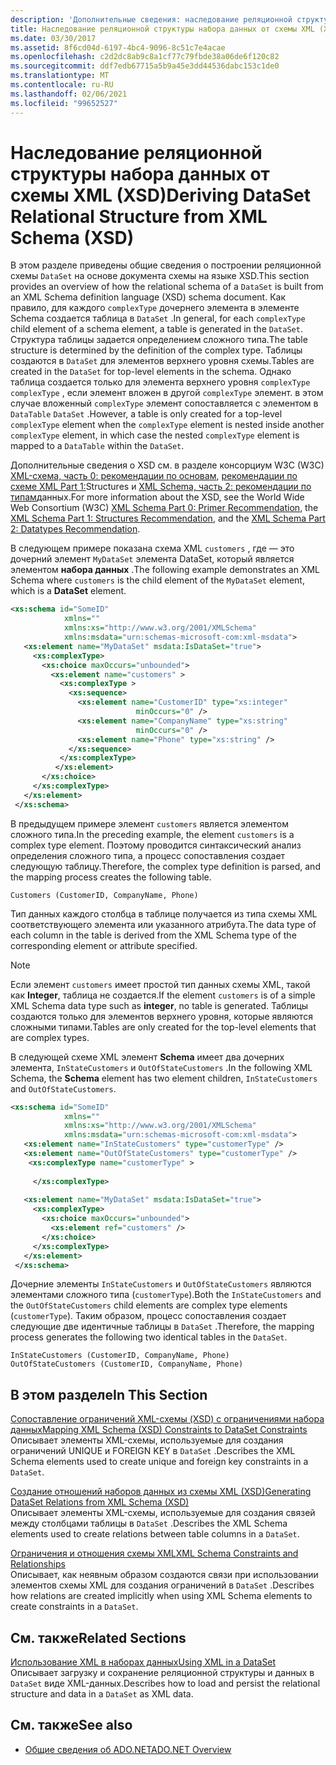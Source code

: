 ```yaml
---
description: 'Дополнительные сведения: наследование реляционной структуры набора данных из схемы XML (XSD)'
title: Наследование реляционной структуры набора данных от схемы XML (XSD)
ms.date: 03/30/2017
ms.assetid: 8f6cd04d-6197-4bc4-9096-8c51c7e4acae
ms.openlocfilehash: c2d2dc8ab9c8a1cf77c79fbde38a06de6f120c82
ms.sourcegitcommit: ddf7edb67715a5b9a45e3dd44536dabc153c1de0
ms.translationtype: MT
ms.contentlocale: ru-RU
ms.lasthandoff: 02/06/2021
ms.locfileid: "99652527"
---
```

# <a name="deriving-dataset-relational-structure-from-xml-schema-xsd"></a><span data-ttu-id="0f83c-103">Наследование реляционной структуры набора данных от схемы XML (XSD)</span><span class="sxs-lookup"><span data-stu-id="0f83c-103">Deriving DataSet Relational Structure from XML Schema (XSD)</span></span>

<span data-ttu-id="0f83c-104">В этом разделе приведены общие сведения о построении реляционной схемы `DataSet` на основе документа схемы на языке XSD.</span><span class="sxs-lookup"><span data-stu-id="0f83c-104">This section provides an overview of how the relational schema of a `DataSet` is built from an XML Schema definition language (XSD) schema document.</span></span> <span data-ttu-id="0f83c-105">Как правило, для каждого `complexType` дочернего элемента в элементе Schema создается таблица в `DataSet` .</span><span class="sxs-lookup"><span data-stu-id="0f83c-105">In general, for each `complexType` child element of a schema element, a table is generated in the `DataSet`.</span></span> <span data-ttu-id="0f83c-106">Структура таблицы задается определением сложного типа.</span><span class="sxs-lookup"><span data-stu-id="0f83c-106">The table structure is determined by the definition of the complex type.</span></span> <span data-ttu-id="0f83c-107">Таблицы создаются в `DataSet` для элементов верхнего уровня схемы.</span><span class="sxs-lookup"><span data-stu-id="0f83c-107">Tables are created in the `DataSet` for top-level elements in the schema.</span></span> <span data-ttu-id="0f83c-108">Однако таблица создается только для элемента верхнего уровня `complexType` `complexType` , если элемент вложен в другой `complexType` элемент. в этом случае вложенный `complexType` элемент сопоставляется с элементом в `DataTable` `DataSet` .</span><span class="sxs-lookup"><span data-stu-id="0f83c-108">However, a table is only created for a top-level `complexType` element when the `complexType` element is nested inside another `complexType` element, in which case the nested `complexType` element is mapped to a `DataTable` within the `DataSet`.</span></span>  
  
 <span data-ttu-id="0f83c-109">Дополнительные сведения о XSD см. в разделе консорциум W3C (W3C) [XML-схема, часть 0: рекомендации по основам](https://www.w3.org/TR/xmlschema-0/), [рекомендации по схеме XML Part 1:](https://www.w3.org/TR/xmlschema-1/)Structures и [XML Schema, часть 2: рекомендации по типам](https://www.w3.org/TR/xmlschema-2/)данных.</span><span class="sxs-lookup"><span data-stu-id="0f83c-109">For more information about the XSD, see the World Wide Web Consortium (W3C) [XML Schema Part 0: Primer Recommendation](https://www.w3.org/TR/xmlschema-0/), the [XML Schema Part 1: Structures Recommendation](https://www.w3.org/TR/xmlschema-1/), and the [XML Schema Part 2: Datatypes Recommendation](https://www.w3.org/TR/xmlschema-2/).</span></span>  
  
 <span data-ttu-id="0f83c-110">В следующем примере показана схема XML `customers` , где — это дочерний элемент `MyDataSet` элемента DataSet, который является элементом **набора данных** .</span><span class="sxs-lookup"><span data-stu-id="0f83c-110">The following example demonstrates an XML Schema where `customers` is the child element of the `MyDataSet` element, which is a **DataSet** element.</span></span>  
  
```xml  
<xs:schema id="SomeID"
            xmlns=""
            xmlns:xs="http://www.w3.org/2001/XMLSchema"
            xmlns:msdata="urn:schemas-microsoft-com:xml-msdata">  
   <xs:element name="MyDataSet" msdata:IsDataSet="true">  
     <xs:complexType>  
       <xs:choice maxOccurs="unbounded">  
         <xs:element name="customers" >
           <xs:complexType >  
             <xs:sequence>  
               <xs:element name="CustomerID" type="xs:integer"
                            minOccurs="0" />  
               <xs:element name="CompanyName" type="xs:string"
                            minOccurs="0" />  
               <xs:element name="Phone" type="xs:string" />  
             </xs:sequence>  
           </xs:complexType>  
          </xs:element>  
       </xs:choice>  
     </xs:complexType>  
   </xs:element>  
 </xs:schema>  
```  
  
 <span data-ttu-id="0f83c-111">В предыдущем примере элемент `customers` является элементом сложного типа.</span><span class="sxs-lookup"><span data-stu-id="0f83c-111">In the preceding example, the element `customers` is a complex type element.</span></span> <span data-ttu-id="0f83c-112">Поэтому проводится синтаксический анализ определения сложного типа, а процесс сопоставления создает следующую таблицу.</span><span class="sxs-lookup"><span data-stu-id="0f83c-112">Therefore, the complex type definition is parsed, and the mapping process creates the following table.</span></span>  
  
```text  
Customers (CustomerID, CompanyName, Phone)  
```  
  
 <span data-ttu-id="0f83c-113">Тип данных каждого столбца в таблице получается из типа схемы XML соответствующего элемента или указанного атрибута.</span><span class="sxs-lookup"><span data-stu-id="0f83c-113">The data type of each column in the table is derived from the XML Schema type of the corresponding element or attribute specified.</span></span>  
  
> [!NOTE]
> <span data-ttu-id="0f83c-114">Если элемент `customers` имеет простой тип данных схемы XML, такой как **Integer**, таблица не создается.</span><span class="sxs-lookup"><span data-stu-id="0f83c-114">If the element `customers` is of a simple XML Schema data type such as **integer**, no table is generated.</span></span> <span data-ttu-id="0f83c-115">Таблицы создаются только для элементов верхнего уровня, которые являются сложными типами.</span><span class="sxs-lookup"><span data-stu-id="0f83c-115">Tables are only created for the top-level elements that are complex types.</span></span>  
  
 <span data-ttu-id="0f83c-116">В следующей схеме XML элемент **Schema** имеет два дочерних элемента, `InStateCustomers` и `OutOfStateCustomers` .</span><span class="sxs-lookup"><span data-stu-id="0f83c-116">In the following XML Schema, the **Schema** element has two element children, `InStateCustomers` and `OutOfStateCustomers`.</span></span>  
  
```xml  
<xs:schema id="SomeID"
            xmlns=""
            xmlns:xs="http://www.w3.org/2001/XMLSchema"
            xmlns:msdata="urn:schemas-microsoft-com:xml-msdata">  
   <xs:element name="InStateCustomers" type="customerType" />  
   <xs:element name="OutOfStateCustomers" type="customerType" />  
    <xs:complexType name="customerType" >  
  
     </xs:complexType>  
  
   <xs:element name="MyDataSet" msdata:IsDataSet="true">  
     <xs:complexType>  
       <xs:choice maxOccurs="unbounded">  
         <xs:element ref="customers" />  
       </xs:choice>  
     </xs:complexType>  
   </xs:element>  
 </xs:schema>  
```  
  
 <span data-ttu-id="0f83c-117">Дочерние элементы `InStateCustomers` и `OutOfStateCustomers` являются элементами сложного типа (`customerType`).</span><span class="sxs-lookup"><span data-stu-id="0f83c-117">Both the `InStateCustomers` and the `OutOfStateCustomers` child elements are complex type elements (`customerType`).</span></span> <span data-ttu-id="0f83c-118">Таким образом, процесс сопоставления создает следующие две идентичные таблицы в `DataSet` .</span><span class="sxs-lookup"><span data-stu-id="0f83c-118">Therefore, the mapping process generates the following two identical tables in the `DataSet`.</span></span>  
  
```text  
InStateCustomers (CustomerID, CompanyName, Phone)  
OutOfStateCustomers (CustomerID, CompanyName, Phone)  
```  
  
## <a name="in-this-section"></a><span data-ttu-id="0f83c-119">В этом разделе</span><span class="sxs-lookup"><span data-stu-id="0f83c-119">In This Section</span></span>  

 [<span data-ttu-id="0f83c-120">Сопоставление ограничений XML-схемы (XSD) с ограничениями набора данных</span><span class="sxs-lookup"><span data-stu-id="0f83c-120">Mapping XML Schema (XSD) Constraints to DataSet Constraints</span></span>](mapping-xml-schema-xsd-constraints-to-dataset-constraints.md)  
 <span data-ttu-id="0f83c-121">Описывает элементы XML-схемы, используемые для создания ограничений UNIQUE и FOREIGN KEY в `DataSet` .</span><span class="sxs-lookup"><span data-stu-id="0f83c-121">Describes the XML Schema elements used to create unique and foreign key constraints in a `DataSet`.</span></span>  
  
 [<span data-ttu-id="0f83c-122">Создание отношений наборов данных из схемы XML (XSD)</span><span class="sxs-lookup"><span data-stu-id="0f83c-122">Generating DataSet Relations from XML Schema (XSD)</span></span>](generating-dataset-relations-from-xml-schema-xsd.md)  
 <span data-ttu-id="0f83c-123">Описывает элементы XML-схемы, используемые для создания связей между столбцами таблицы в `DataSet` .</span><span class="sxs-lookup"><span data-stu-id="0f83c-123">Describes the XML Schema elements used to create relations between table columns in a `DataSet`.</span></span>  
  
 [<span data-ttu-id="0f83c-124">Ограничения и отношения схемы XML</span><span class="sxs-lookup"><span data-stu-id="0f83c-124">XML Schema Constraints and Relationships</span></span>](xml-schema-constraints-and-relationships.md)  
 <span data-ttu-id="0f83c-125">Описывает, как неявным образом создаются связи при использовании элементов схемы XML для создания ограничений в `DataSet` .</span><span class="sxs-lookup"><span data-stu-id="0f83c-125">Describes how relations are created implicitly when using XML Schema elements to create constraints in a `DataSet`.</span></span>  
  
## <a name="related-sections"></a><span data-ttu-id="0f83c-126">См. также</span><span class="sxs-lookup"><span data-stu-id="0f83c-126">Related Sections</span></span>  

 [<span data-ttu-id="0f83c-127">Использование XML в наборах данных</span><span class="sxs-lookup"><span data-stu-id="0f83c-127">Using XML in a DataSet</span></span>](using-xml-in-a-dataset.md)  
 <span data-ttu-id="0f83c-128">Описывает загрузку и сохранение реляционной структуры и данных в `DataSet` виде XML-данных.</span><span class="sxs-lookup"><span data-stu-id="0f83c-128">Describes how to load and persist the relational structure and data in a `DataSet` as XML data.</span></span>  
  
## <a name="see-also"></a><span data-ttu-id="0f83c-129">См. также</span><span class="sxs-lookup"><span data-stu-id="0f83c-129">See also</span></span>

- [<span data-ttu-id="0f83c-130">Общие сведения об ADO.NET</span><span class="sxs-lookup"><span data-stu-id="0f83c-130">ADO.NET Overview</span></span>](../ado-net-overview.md)
